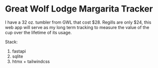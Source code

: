 # Great Wolf Lodge Margarita Tracker

I have a 32 oz. tumbler from GWL that cost $28. Regills are only $24, this web app will serve as my long term tracking to measure the value of the cup over the lifetime of its usage.

Stack:

1. fastapi
2. sqlite
3. htmx + tailwindcss